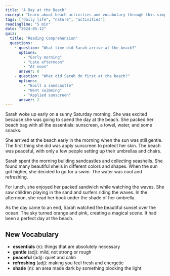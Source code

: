 ```yaml
---
title: "A Day at the Beach"
excerpt: "Learn about beach activities and vocabulary through this simple story."
tags: ["daily life", "nature", "activities"]
readingTime: "5 min"
date: "2024-05-12"
quiz:
  title: "Reading Comprehension"
  questions:
    - question: "What time did Sarah arrive at the beach?"
      options:
        - "Early morning"
        - "Late afternoon"
        - "At noon"
      answer: 0
    - question: "What did Sarah do first at the beach?"
      options:
        - "Built a sandcastle"
        - "Went swimming"
        - "Applied sunscreen"
      answer: 2
---
```


Sarah woke up early on a sunny Saturday morning. She was excited because she was going to spend the day at the beach. She packed her beach bag with all the essentials: sunscreen, a towel, water, and some snacks.

She arrived at the beach early in the morning when the sun was still gentle. The first thing she did was apply sunscreen to protect her skin. The beach was peaceful, with only a few people setting up their umbrellas and chairs.

Sarah spent the morning building sandcastles and collecting seashells. She found many beautiful shells in different colors and shapes. When the sun got higher, she decided to go for a swim. The water was cool and refreshing.

For lunch, she enjoyed her packed sandwich while watching the waves. She saw children playing in the sand and surfers riding the waves. In the afternoon, she read her book under the shade of her umbrella.

As the day came to an end, Sarah watched the beautiful sunset over the ocean. The sky turned orange and pink, creating a magical scene. It had been a perfect day at the beach.

## New Vocabulary

- **essentials** (n): things that are absolutely necessary
- **gentle** (adj): mild, not strong or rough
- **peaceful** (adj): quiet and calm
- **refreshing** (adj): making you feel fresh and energetic
- **shade** (n): an area made dark by something blocking the light  